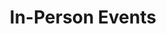 ---
title: In-Person Events
summary: In-person events I've produced
description: In-person events I've produced
---